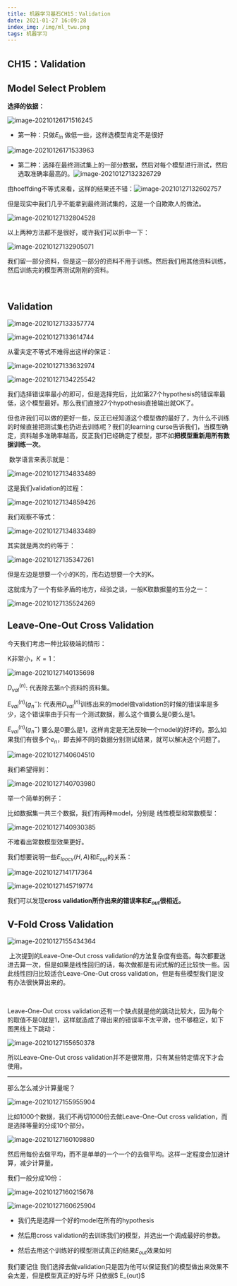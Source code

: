 ```yaml
---
title: 机器学习基石CH15：Validation
date: 2021-01-27 16:09:28
index_img: /img/ml_twu.png
tags: 机器学习
---
```


## CH15：Validation

## Model Select Problem

**选择的依据：**

![image-20210126171516245](https://gitee.com/Chillstep/ChillstepPictures/raw/master/master/image-20210126171516245.png)

- 第一种：只做$E_{in}$ 做低一些，这样选模型肯定不是很好

![image-20210126171533963](https://gitee.com/Chillstep/ChillstepPictures/raw/master/master/image-20210126171533963.png)

-  第二种：选择在最终测试集上的一部分数据，然后对每个模型进行测试，然后选取准确率最高的。![image-20210127132326729](https://gitee.com/Chillstep/ChillstepPictures/raw/master/master/image-20210127132326729.png)

  由hoeffding不等式来看，这样的结果还不错：![image-20210127132602757](https://gitee.com/Chillstep/ChillstepPictures/raw/master/master/image-20210127132602757.png)

  但是现实中我们几乎不能拿到最终测试集的，这是一个自欺欺人的做法。



![image-20210127132804528](https://gitee.com/Chillstep/ChillstepPictures/raw/master/master/image-20210127132804528.png)

以上两种方法都不是很好，或许我们可以折中一下：

![image-20210127132905071](https://gitee.com/Chillstep/ChillstepPictures/raw/master/master/image-20210127132905071.png)

​	我们留一部分资料，但是这一部分的资料不用于训练。然后我们用其他资料训练，然后训练完的模型再测试刚刚的资料。

​	

## Validation

![image-20210127133357774](https://gitee.com/Chillstep/ChillstepPictures/raw/master/master/image-20210127133357774.png)



![image-20210127133614744](https://gitee.com/Chillstep/ChillstepPictures/raw/master/master/image-20210127133614744.png)

从霍夫定不等式不难得出这样的保证：

![image-20210127133632974](https://gitee.com/Chillstep/ChillstepPictures/raw/master/master/image-20210127133632974.png)



![image-20210127134225542](https://gitee.com/Chillstep/ChillstepPictures/raw/master/master/image-20210127134225542.png)

​	我们选择错误率最小的即可，但是选择完后，比如第27个hypothesis的错误率最低，这个模型最好。那么我们直接27个hypothesis直接输出就OK了。

​	但也许我们可以做的更好一些，反正已经知道这个模型做的最好了，为什么不训练的时候直接把测试集也扔进去训练呢？我们的learning curse告诉我们，当模型确定，资料越多准确率越高，反正我们已经确定了模型，那不如**把模型重新用所有数据训练一次**。

​	数学语言来表示就是：

![image-20210127134833489](https://gitee.com/Chillstep/ChillstepPictures/raw/master/master/image-20210127134833489.png)



这是我们validation的过程：

![image-20210127134859426](https://gitee.com/Chillstep/ChillstepPictures/raw/master/master/image-20210127134859426.png)



我们观察不等式：

![image-20210127134833489](https://gitee.com/Chillstep/ChillstepPictures/raw/master/master/image-20210127134833489.png)

其实就是两次的约等于：

![image-20210127135347261](https://gitee.com/Chillstep/ChillstepPictures/raw/master/master/image-20210127135347261.png)

但是左边是想要一个小的K的，而右边想要一个大的K。

这就成为了一个有些矛盾的地方，经验之谈，一般K取数据量的五分之一：

![image-20210127135524269](https://gitee.com/Chillstep/ChillstepPictures/raw/master/master/image-20210127135524269.png)

## Leave-One-Out Cross Validation

今天我们考虑一种比较极端的情形：

K非常小，$K=1$：

![image-20210127140135698](https://gitee.com/Chillstep/ChillstepPictures/raw/master/master/image-20210127140135698.png)

$D_{val}^{(n)}$: 代表除去第n个资料的资料集。

$E_{val}^{(n)}(g_n^-):$ 代表用$D_{val}^{(n)}$训练出来的model做validation的时候的错误率是多少，这个错误率由于只有一个测试数据，那么这个值要么是0要么是1。

$E_{val}^{(n)}(g_n^-)$  要么是0要么是1，这样肯定是无法反映一个model的好坏的。那么如果我们有很多个$e_n$，即去掉不同的数据分别测试结果，就可以解决这个问题了。 

![image-20210127140604510](https://gitee.com/Chillstep/ChillstepPictures/raw/master/master/image-20210127140604510.png)

我们希望得到：

![image-20210127140703980](https://gitee.com/Chillstep/ChillstepPictures/raw/master/master/image-20210127140703980.png)





举一个简单的例子：

比如数据集一共三个数据，我们有两种model，分别是 线性模型和常数模型：

![image-20210127140930385](https://gitee.com/Chillstep/ChillstepPictures/raw/master/master/image-20210127140930385.png)

不难看出常数模型效果更好。



我们想要说明一些$E_{loocv}(H,A)$和$E_{out}$的关系：

![image-20210127141717364](https://gitee.com/Chillstep/ChillstepPictures/raw/master/master/image-20210127141717364.png)



![image-20210127145719774](https://gitee.com/Chillstep/ChillstepPictures/raw/master/master/image-20210127145719774.png)

我们可以发现**cross validation所作出来的错误率和$E_{out}$很相近。**



## V-Fold Cross Validation

![image-20210127155434364](https://gitee.com/Chillstep/ChillstepPictures/raw/master/master/image-20210127155434364.png)

​	 上次提到的Leave-One-Out cross validation的方法复杂度有些高。每次都要送进去算一次，但是如果是线性回归的话，每次做都是有闭式解的还比较快一些。因此线性回归比较适合Leave-One-Out cross validation，但是有些模型我们是没有办法很快算出来的。

​	

Leave-One-Out cross validation还有一个缺点就是他的跳动比较大，因为每个的取值不是0就是1，这样就造成了得出来的错误率不太平滑，也不够稳定，如下图黑线上下跳动：

![image-20210127155650378](https://gitee.com/Chillstep/ChillstepPictures/raw/master/master/image-20210127155650378.png)



所以Leave-One-Out cross validation并不是很常用，只有某些特定情况下才会使用。

------

那么怎么减少计算量呢？

![image-20210127155955904](https://gitee.com/Chillstep/ChillstepPictures/raw/master/master/image-20210127155955904.png)

比如1000个数据，我们不再切1000份去做Leave-One-Out cross validation，而是选择等量的分成10个部分。

![image-20210127160109880](https://gitee.com/Chillstep/ChillstepPictures/raw/master/master/image-20210127160109880.png)

然后用每份去做平均，而不是单单的一个一个的去做平均。这样一定程度会加速计算，减少计算量。

我们一般分成10份：

![image-20210127160215678](https://gitee.com/Chillstep/ChillstepPictures/raw/master/master/image-20210127160215678.png)





![image-20210127160625904](https://gitee.com/Chillstep/ChillstepPictures/raw/master/master/image-20210127160625904.png)

- 我们先是选择一个好的model在所有的hypothesis

- 然后用cross validation的去训练我们的模型，并选出一个调成最好的参数。
- 然后去用这个训练好的模型测试真正的结果$E_{out}$效果如何



我们要记住 我们选择去做validation只是因为他可以保证我们的模型做出来效果不会太差，但是模型真正的好与坏 只依据$ E_{out}$